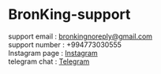 # BronKing-support
support email : bronkingnoreply@gmail.com                  
support number : +994773030555                            
Instagram page : [Instagram](https://instagram.com/bronking.app?igshid=Y2M0YTlkZGNmOQ==)                      
telegram chat : [Telegram](https://t.me/bronkingsupport)
